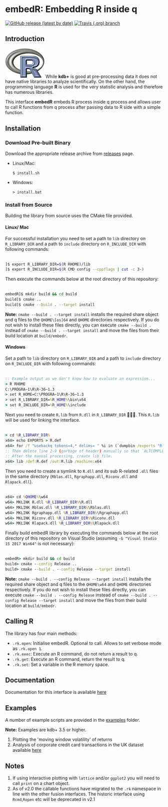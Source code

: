 # embedR: Embedding R inside q

[![GitHub release (latest by date)](https://img.shields.io/github/v/release/kxsystems/embedr)](https://github.com/kxsystems/kafka/releases) [![Travis (.org) branch](https://img.shields.io/travis/kxsystems/embedr/master)](https://travis-ci.org/kxsystems/embedr/branches)

## Introduction

[<img src="images/R_logo.png" width="125"/>](images/R_logo.png) While **kdb+** is good at pre-processing data it does not have native libraries to analyze scientifically. On the other hand, the programming language **R** is used for the very statistic analysis and therefore has numerous libraries.

This interface **embedR** embeds R process inside q process and allows user to call R functions from q process after passing data to R side with a simple function.

## Installation

### Download Pre-built Binary

Download the appropriate release archive from [releases](../../releases/latest) page. 

- Linux/Mac:

      $ install.sh

- Windows:

      > install.bat

### Install from Source

Building the library from source uses the CMake file provided.

#### Linux/ Mac

For successful installation you need to set a path to `lib` directory on `R_LIBRARY_DIR` and a path to `include` directory on `R_INCLUDE_DIR` with following commands:

```bash

]$ export R_LIBRARY_DIR=$(R RHOME)/lib
]$ export R_INCLUDE_DIR=$(R CMD config --cppflags | cut -c 3-)

```

Then execute the commands below at the root directory of this repository:

```bash

embedR]$ mkdir build && cd build
build]$ cmake ..
build]$ cmake --build . --target install

```

**Note:** `cmake --build . --target install` installs the required share object and q files to the `QHOME\[os]64` and `QHOME` directories respectively. If you do not wish to install these files directly, you can execute `cmake --build .` instead of `cmake --build . --target install` and move the files from their build location at `build/embedr`.

#### Windows

Set a path to `lib` directory on `R_LIBRARY_DIR` and a path to `include` directory on `R_INCLUDE_DIR` with following commands:

```bat

:: Example output as we don't know how to evaluate an expression...
> R RHOME
C:\PROGRA~1\R\R-36~1.3
> set R_HOME=C:\PROGRA~1\R\R-36~1.3
> set R_LIBRARY_DIR=%R_HOME%\bin\x64
> set R_INCLUDE_DIR=%R_HOME%\include

```

Next you need to create `R.lib` from `R.dll` in `R_LIBRARY_DIR` 🔨🔨🔨. This `R.lib` will be used for linking the interface.

```bat

> cd %R_LIBRARY_DIR%
x64> echo EXPORTS > R.def
x64> for /f "usebackq tokens=4,* delims= " %i in (`dumpbin /exports "R.dll"`) do echo %i >> R.def
:: Then delete line 2-9 (garbage of header) manually so that `ALTCOMPLEX_ELT` comes next to `EXPORTS`.
:: After the manual processing, create lib file.
x64> lib /def:R.def /out:R.lib /machine:x64

```

Then you need to create a symlink to `R.dll` and its sub R-related `.dll` files in the same directory (`Rblas.dll`, `Rgraphapp.dll`, `Riconv.dll` and `Rlapack.dll`).

```bat

x64> cd %QHOME%\w64
w64> MKLINK R.dll %R_LIBRARY_DIR%\R.dll
w64> MKLINK Rblas.dll %R_LIBRARY_DIR%\Rblas.dll
w64> MKLINK Rgraphapp.dll %R_LIBRARY_DIR%\Rgraphapp.dll
w64> MKLINK Riconv.dll %R_LIBRARY_DIR%\Riconv.dll
w64> MKLINK Rlapack.dll %R_LIBRARY_DIR%\Rlapack.dll

```

Finally build embedR library by executing the commands below at the root directory of this repository on Visual Studio (assuming `-G "Visual Studio 15 2017 Win64"` is not necessary):

```bat

embedR> mkdir build && cd build
build> cmake --config Release ..
build> cmake --build . --config Release --target install

```

**Note:** `cmake --build . --config Release --target install` installs the required share object and q files to the `QHOME\w64` and `QHOME` directories respectively. If you do not wish to install these files directly, you can execute `cmake --build . --config Release` instead of `cmake --build . --config Release --target install` and move the files from their build location at `build/embedr`.

## Calling R


The library has four main methods:

- `.rk.open`: Initialise embedR. Optional to call. Allows to set verbose mode as `.rk.open 1`.
- `.rk.exec`: Execute an R command, do not return a result to q.
- `.rk.get`: Execute an R command, return the result to q.
- `.rk.set`: Set a variable in the R memory space.


## Documentation

Documentation for this interface is available [here](https://code.kx.com/q/interfaces/r/embedr)

## Examples

A number of example scripts are provided in the [examples](examples) folder.

**Note:** Examples are kdb+ 3.5 or higher.

1. Plotting the 'moving window volatility' of returns
2. Analysis of corporate credit card transactions in the UK dataset available [here](https://ckan.publishing.service.gov.uk/dataset/corporate-credit-card-transactions-2014-152)

## Notes

1. If using interactive plotting with `lattice` and/or `ggplot2` you will need to call `print` on a chart object.
2. As of v2.0 the callable functions have migrated to the `.rk` namespace in line with the other fusion interfaces. The historic interface using `Rcmd`,`Ropen` etc will be deprecated in v2.1
